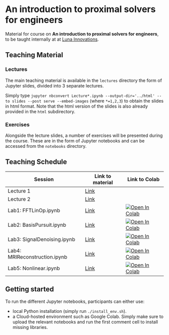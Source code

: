 # An introduction to proximal solvers for engineers

Material for course on **An introduction to proximal solvers for engineers**, to be taught internally at 
at [Luna Innovations](http://lunainc.com).

## Teaching Material

### Lectures
The main teaching material is available in the ``lectures`` directory the form of Jupyter slides, divided into 3 separate lectures. 

Simply type ``jupyter nbconvert Lecture*.ipynb --output-dir='../html' --to slides --post serve --embed-images`` (where ``*=1,2,3``) to obtain the slides in html format. Note that the html version of the slides is also already provided in the ``html`` subdirectory.

### Exercises
Alongside the lecture slides, a number of exercises will be presented during the course. These are in the form of Jupyter notebooks and can be accessed from the ``notebooks`` directory.

## Teaching Schedule

| Session                         |            Link to material         |            Link to Colab         |
|---------------------------------|-------------------------------------|----------------------------------|
| Lecture 1                       | [Link](lectures/Lecture1.ipynb)     |
| Lecture 2                       | [Link](notebooks/Lecture2.ipynb)    |
| Lab1: FFTLinOp.ipynb            | [Link](examples/FFTLinOp.ipynb)     | [![Open In Colab](https://colab.research.google.com/assets/colab-badge.svg)](https://colab.research.google.com/github/mrava87/ProximalTeaching/blob/main/examples/FFTLinOp.ipynb)  |
| Lab2: BasisPursuit.ipynb            | [Link](examples/BasisPursuit.ipynb)     | [![Open In Colab](https://colab.research.google.com/assets/colab-badge.svg)](https://colab.research.google.com/github/mrava87/ProximalTeaching/blob/main/examples/BasisPursuit.ipynb)  |
| Lab3: SignalDenoising.ipynb            | [Link](examples/SignalDenoising.ipynb)     | [![Open In Colab](https://colab.research.google.com/assets/colab-badge.svg)](https://colab.research.google.com/github/mrava87/ProximalTeaching/blob/main/examples/SignalDenoising.ipynb)  |
| Lab4: MRIReconstruction.ipynb            | [Link](examples/MRIReconstruction.ipynb)     | [![Open In Colab](https://colab.research.google.com/assets/colab-badge.svg)](https://colab.research.google.com/github/mrava87/ProximalTeaching/blob/main/examples/MRIReconstruction.ipynb)  |
| Lab5: Nonlinear.ipynb            | [Link](examples/Nonlinear.ipynb)     | [![Open In Colab](https://colab.research.google.com/assets/colab-badge.svg)](https://colab.research.google.com/github/mrava87/ProximalTeaching/blob/main/examples/Nonlinear.ipynb)  |


## Getting started

To run the different Jupyter notebooks, participants can either use:

- local Python installation (simply run ``./install_env.sh``).
- a Cloud-hosted environment such as Google Colab. Simply make sure to upload the relevant notebooks and run the first comment cell to install missing libraries.

